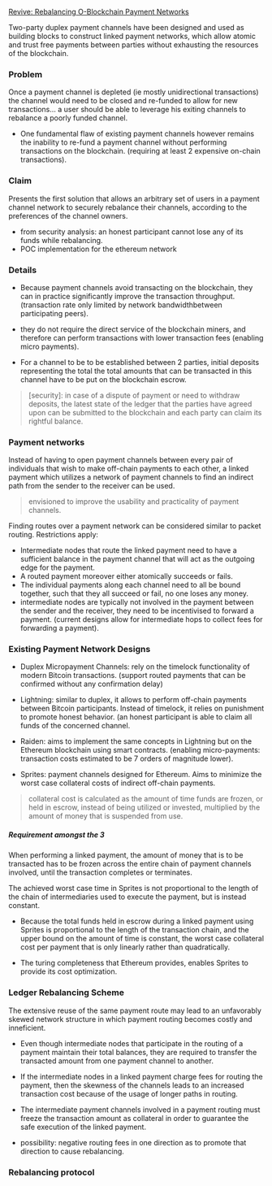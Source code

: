 [Revive: Rebalancing O-Blockchain Payment Networks](https://eprint.iacr.org/2017/823.pdf)

Two-party duplex payment channels have been designed and used as building blocks to construct linked payment networks, which allow atomic and trust free payments between parties without exhausting the resources of the blockchain.

### Problem

Once a payment channel is depleted (ie mostly unidirectional transactions) the channel would need to be closed and re-funded to allow for new transactions... a user should be able to leverage his exiting channels to rebalance a poorly funded channel.

* One fundamental flaw of existing payment channels however remains the inability to re-fund a payment channel without performing transactions on the blockchain. (requiring at least 2 expensive on-chain transactions).

### Claim

Presents the first solution that allows an arbitrary set of users in a payment channel network to securely rebalance their channels, according to the preferences of the channel owners.

* from security analysis: an honest participant cannot lose any of its funds while rebalancing.
* POC implementation for the ethereum network


### Details

* Because payment channels avoid transacting on the blockchain, they can in practice significantly improve the transaction throughput. (transaction rate only limited by network bandwidthbetween participating peers).


* they do not require the direct service of the blockchain miners, and therefore can perform transactions with lower transaction fees (enabling micro payments).


* For a channel to be to be established between 2 parties, initial deposits representing the total the total amounts that can be transacted in this channel have to be put on the blockchain escrow.


> [security]: in case of a dispute of payment or need to withdraw deposits, the latest state of the ledger that the parties have agreed upon can be submitted to the blockchain and each party can claim its rightful balance.


### Payment networks

Instead of having to open payment channels between every pair of individuals that wish to make off-chain payments to each other, a linked payment which utilizes a network of payment channels to find an indirect path from the sender to the receiver can be used.

> envisioned to improve the usability and practicality of payment channels.

Finding routes over a payment network can be considered similar to packet routing. Restrictions apply:

* Intermediate nodes that route the linked payment need to have a sufficient balance in the payment channel that will act as the outgoing edge for the payment.
* A routed payment moreover either atomically succeeds or fails.
* The individual payments along each channel need to all be bound together, such that they all succeed or fail, no one loses any money.
* intermediate nodes are typically not involved in the payment between the sender and the receiver, they need to be incentivised to forward a payment. (current designs allow for intermediate hops to collect fees for forwarding a payment).

### Existing Payment Network Designs

* Duplex Micropayment Channels: rely on the timelock functionality of modern Bitcoin transactions. (support routed payments that can be confirmed without any confirmation delay)

* Lightning: similar to duplex, it allows to perform off-chain payments between Bitcoin participants. Instead of timelock, it relies on punishment to promote honest behavior. (an honest participant is able to claim all funds of the concerned channel.

* Raiden: aims to implement the same concepts in Lightning but on the Ethereum blockchain using smart contracts. (enabling micro-payments: transaction costs estimated to be 7 orders of magnitude lower).

* Sprites: payment channels designed for Ethereum. Aims to minimize the worst case collateral costs of indirect off-chain payments.

> collateral cost is calculated as the amount of time funds are frozen, or held in escrow, instead of being utilized or invested, multiplied by the amount of money that is suspended from use.

##### Requirement amongst the 3

When performing a linked payment, the amount of money that is to be transacted has to be frozen across the entire chain of payment channels involved, until the transaction completes or terminates.

The achieved worst case time in Sprites is not proportional to the length of the chain of intermediaries used to execute the payment, but is instead constant.


* Because the total funds held in escrow during a linked payment using Sprites is proportional to the length of the transaction chain, and the upper bound on the amount of time is constant, the worst case collateral cost per payment that is only linearly rather than quadratically.

* The turing completeness that Ethereum provides, enables Sprites to provide its cost optimization.


### Ledger Rebalancing Scheme

The extensive reuse of the same payment route may lead to an unfavorably skewed network structure in which payment routing becomes costly and inneficient.

* Even though intermediate nodes that participate in the routing of a payment maintain their total balances, they are required to transfer the transacted amount from one payment channel to another.

* If the intermediate nodes in a linked payment charge fees for routing the payment, then the skewness of the channels leads to an increased transaction cost because of the usage of longer paths in routing.

* The intermediate payment channels involved in a payment routing must freeze the transaction amount as collateral in order to guarantee the safe execution of the linked payment.

* possibility: negative routing fees in one direction as to promote that direction to cause rebalancing.


### Rebalancing protocol

